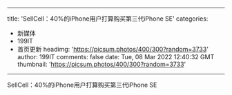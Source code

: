 
---
title: 'SellCell：40%的iPhone用户打算购买第三代iPhone SE'
categories: 
 - 新媒体
 - 199IT
 - 首页更新
headimg: 'https://picsum.photos/400/300?random=3733'
author: 199IT
comments: false
date: Tue, 08 Mar 2022 12:40:32 GMT
thumbnail: 'https://picsum.photos/400/300?random=3733'
---

<div>   
SellCell：40%的iPhone用户打算购买第三代iPhone SE  
</div>
            